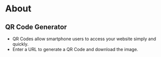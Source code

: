 

# About


## QR Code Generator

-   QR Codes allow smartphone users to access your website simply and quickly.
-   Enter a URL to generate a QR Code and download the image.

